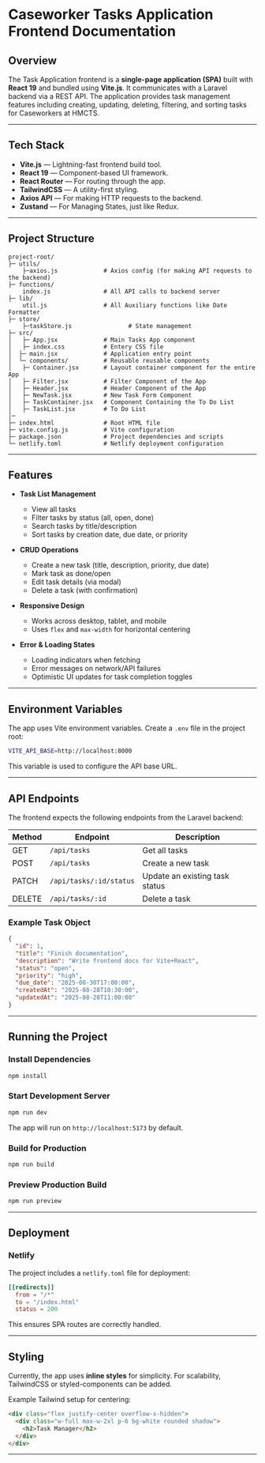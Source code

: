 # Caseworker Tasks Application Frontend Documentation

## Overview

The Task Application frontend is a **single-page application (SPA)** built with **React 19** and bundled using **Vite.js**. It communicates with a Laravel backend via a REST API. The application provides task management features including creating, updating, deleting, filtering, and sorting tasks for Caseworkers at HMCTS.

---

## Tech Stack

- **Vite.js** — Lightning-fast frontend build tool.
- **React 19** — Component-based UI framework.
- **React Router** — For routing through the app.
- **TailwindCSS** — A utility-first styling.
- **Axios API** — For making HTTP requests to the backend.
- **Zustand** — For Managing States, just like Redux.

---

## Project Structure

```
project-root/
├─ utils/
    ├─axios.js             # Axios config (for making API requests to the backend)
├─ functions/
    index.js               # All API calls to backend server
├─ lib/
    util.js                # All Auxiliary functions like Date Formatter
├─ store/
    ├─taskStore.js                # State management
├─ src/
│   ├─ App.jsx             # Main Tasks App component
│   ├─ index.css           # Entery CSS file 
│  ├─ main.jsx             # Application entry point
│  └─ components/          # Reusable reusable components
│   ├─ Container.jsx       # Layout container component for the entire App
│   ├─ Filter.jsx          # Filter Component of the App
│   ├─ Header.jsx          # Header Component of the App
│   ├─ NewTask.jsx         # New Task Form Component
│   ├─ TaskContainer.jsx   # Component Containing the To Do List
│   ├─ TaskList.jsx        # To Do List
│─
├─ index.html              # Root HTML file
├─ vite.config.js          # Vite configuration
├─ package.json            # Project dependencies and scripts
└─ netlify.toml            # Netlify deployment configuration
```

---

## Features

- **Task List Management**
  - View all tasks
  - Filter tasks by status (all, open, done)
  - Search tasks by title/description
  - Sort tasks by creation date, due date, or priority

- **CRUD Operations**
  - Create a new task (title, description, priority, due date)
  - Mark task as done/open
  - Edit task details (via modal)
  - Delete a task (with confirmation)

- **Responsive Design**
  - Works across desktop, tablet, and mobile
  - Uses `flex` and `max-width` for horizontal centering

- **Error & Loading States**
  - Loading indicators when fetching
  - Error messages on network/API failures
  - Optimistic UI updates for task completion toggles

---

## Environment Variables

The app uses Vite environment variables. Create a `.env` file in the project root:

```bash
VITE_API_BASE=http://localhost:8000
```

This variable is used to configure the API base URL.

---

## API Endpoints

The frontend expects the following endpoints from the Laravel backend:

| Method | Endpoint             | Description              |
|--------|----------------------|--------------------------|
| GET    | `/api/tasks`         | Get all tasks            |
| POST   | `/api/tasks`         | Create a new task        |
| PATCH  | `/api/tasks/:id/status`     | Update an existing task status|
| DELETE | `/api/tasks/:id`     | Delete a task            |

### Example Task Object

```json
{
  "id": 1,
  "title": "Finish documentation",
  "description": "Write frontend docs for Vite+React",
  "status": "open",
  "priority": "high",
  "due_date": "2025-08-30T17:00:00",
  "createdAt": "2025-08-28T10:30:00",
  "updatedAt": "2025-08-28T11:00:00"
}
```

---

## Running the Project

### Install Dependencies

```bash
npm install
```

### Start Development Server

```bash
npm run dev
```

The app will run on `http://localhost:5173` by default.

### Build for Production

```bash
npm run build
```

### Preview Production Build

```bash
npm run preview
```

---

## Deployment

### Netlify

The project includes a `netlify.toml` file for deployment:

```toml
[[redirects]]
  from = "/*"
  to = "/index.html"
  status = 200
```

This ensures SPA routes are correctly handled.

---

## Styling

Currently, the app uses **inline styles** for simplicity. For scalability, TailwindCSS or styled-components can be added.

Example Tailwind setup for centering:

```html
<div class="flex justify-center overflow-x-hidden">
  <div class="w-full max-w-2xl p-6 bg-white rounded shadow">
    <h2>Task Manager</h2>
  </div>
</div>
```

---
